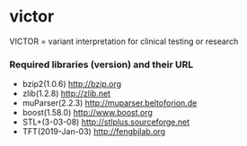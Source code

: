 # victor
VICTOR = variant interpretation for clinical testing or research

### Required libraries (version) and their URL

* bzip2(1.0.6)		http://bzip.org
* zlib(1.2.8)		http://zlib.net
* muParser(2.2.3)	http://muparser.beltoforion.de
* boost(1.58.0)		http://www.boost.org
* STL+(3-03-08)		http://stlplus.sourceforge.net
* TFT(2019-Jan-03)	http://fengbjlab.org
